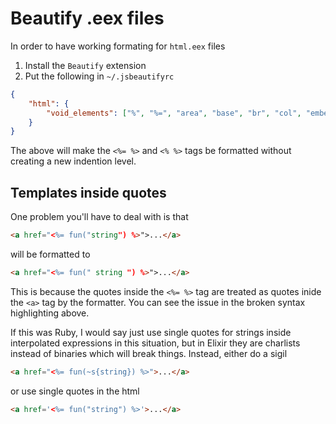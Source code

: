 # Beautify .eex files

In order to have working formating for `html.eex` files

1) Install the `Beautify` extension
2) Put the following in `~/.jsbeautifyrc`
```json
{
	"html": {
		"void_elements": ["%", "%=", "area", "base", "br", "col", "embed", "hr", "img", "input", "keygen", "link", "menuitem",	"meta", "param", "source", "track", "wbr", "!doctype", "?xml", "?php", "basefont", "isindex"]
	}
}
```

The above will make the `<%= %>` and `<% %>` tags be formatted without creating a new indention level.

## Templates inside quotes

One problem you'll have to deal with is that 
```html
<a href="<%= fun("string") %>">...</a>
```
will be formatted to
```html
<a href="<%= fun(" string ") %>">...</a>
```

This is because the quotes inside the `<%= %>` tag are treated as quotes inide the `<a>` tag by the formatter. You can see the issue in the broken syntax highlighting above.

If this was Ruby, I would say just use single quotes for strings inside interpolated expressions in this situation, but in Elixir they are charlists instead of binaries which will break things. Instead, either do a sigil
```html
<a href="<%= fun(~s{string}) %>">...</a>
```
or use single quotes in the html
```html
<a href='<%= fun("string") %>'>...</a>
```
